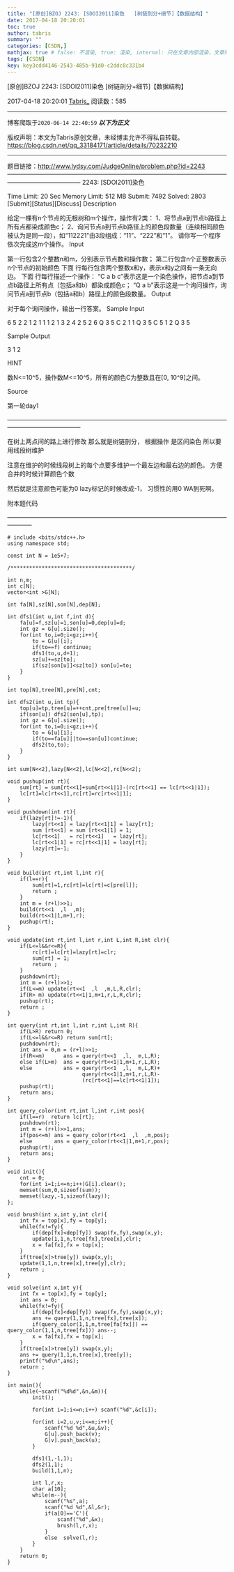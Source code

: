 ```yaml
---
title: "[原创]BZOJ 2243: [SDOI2011]染色   [树链剖分+细节]【数据结构】"
date: 2017-04-18 20:20:01
toc: true
author: tabris
summary: ""
categories: [CSDN,]
mathjax: true # false: 不渲染, true: 渲染, internal: 只在文章内部渲染，文章列表中不渲染
tags: [CSDN]
key: key3cdd4146-2543-485b-91d0-c2ddc8c331b4
---
```


[原创]BZOJ 2243: [SDOI2011]染色   [树链剖分+细节]【数据结构】

2017-04-18 20:20:01  [Tabris_](https://me.csdn.net/qq_33184171) 阅读数：585

---

博客爬取于`2020-06-14 22:40:59`
***以下为正文***

版权声明：本文为Tabris原创文章，未经博主允许不得私自转载。
https://blog.csdn.net/qq_33184171/article/details/70232210

<!-- more -->

---

题目链接：http://www.lydsy.com/JudgeOnline/problem.php?id=2243
————————————————————————————————————————————————
2243: [SDOI2011]染色

Time Limit: 20 Sec  Memory Limit: 512 MB
Submit: 7492  Solved: 2803
[Submit][Status][Discuss]
Description

给定一棵有n个节点的无根树和m个操作，操作有2类：
1、将节点a到节点b路径上所有点都染成颜色c；
2、询问节点a到节点b路径上的颜色段数量（连续相同颜色被认为是同一段），如“112221”由3段组成：“11”、“222”和“1”。
请你写一个程序依次完成这m个操作。
Input

第一行包含2个整数n和m，分别表示节点数和操作数；
第二行包含n个正整数表示n个节点的初始颜色
下面 行每行包含两个整数x和y，表示x和y之间有一条无向边。
下面 行每行描述一个操作：
“C a b c”表示这是一个染色操作，把节点a到节点b路径上所有点（包括a和b）都染成颜色c；
“Q a b”表示这是一个询问操作，询问节点a到节点b（包括a和b）路径上的颜色段数量。
Output

对于每个询问操作，输出一行答案。
Sample Input

6 5
2 2 1 2 1 1
1 2
1 3
2 4
2 5
2 6
Q 3 5
C 2 1 1
Q 3 5
C 5 1 2
Q 3 5



Sample Output

3
1
2

HINT

数N<=10^5，操作数M<=10^5，所有的颜色C为整数且在[0, 10^9]之间。

Source

第一轮day1

————————————————————————————————————————————————

在树上两点间的路上进行修改 那么就是树链剖分，
根据操作  是区间染色 所以要用线段树维护

注意在维护的时候线段树上的每个点要多维护一个最左边和最右边的颜色。
方便合并的时候计算颜色个数

然后就是注意颜色可能为0
lazy标记的时候改成-1， 习惯性的用0 WA到死啊。


附本题代码

————————————————————————————————————————
```
# include <bits/stdc++.h>
using namespace std;

const int N = 1e5+7;

/***************************************/

int n,m;
int c[N];
vector<int >G[N];

int fa[N],sz[N],son[N],dep[N];

int dfs1(int u,int f,int d){
    fa[u]=f,sz[u]=1,son[u]=0,dep[u]=d;
    int gz = G[u].size();
    for(int to,i=0;i<gz;i++){
        to = G[u][i];
        if(to==f) continue;
        dfs1(to,u,d+1);
        sz[u]+=sz[to];
        if(sz[son[u]]<sz[to]) son[u]=to;
    }
}

int top[N],tree[N],pre[N],cnt;

int dfs2(int u,int tp){
    top[u]=tp,tree[u]=++cnt,pre[tree[u]]=u;
    if(son[u]) dfs2(son[u],tp);
    int gz = G[u].size();
    for(int to,i=0;i<gz;i++){
        to = G[u][i];
        if(to==fa[u]||to==son[u])continue;
        dfs2(to,to);
    }
}

int sum[N<<2],lazy[N<<2],lc[N<<2],rc[N<<2];

void pushup(int rt){
    sum[rt] = sum[rt<<1]+sum[rt<<1|1]-(rc[rt<<1] == lc[rt<<1|1]);
    lc[rt]=lc[rt<<1],rc[rt]=rc[rt<<1|1];
}

void pushdown(int rt){
    if(lazy[rt]!=-1){
        lazy[rt<<1] = lazy[rt<<1|1] = lazy[rt];
        sum [rt<<1] = sum [rt<<1|1] = 1;
        lc[rt<<1]   = rc[rt<<1]   = lazy[rt];
        lc[rt<<1|1] = rc[rt<<1|1] = lazy[rt];
        lazy[rt]=-1;
    }
}

void build(int rt,int l,int r){
    if(l==r){
        sum[rt]=1,rc[rt]=lc[rt]=c[pre[l]];
        return ;
    }
    int m = (r+l)>>1;
    build(rt<<1  ,l  ,m);
    build(rt<<1|1,m+1,r);
    pushup(rt);
}

void update(int rt,int l,int r,int L,int R,int clr){
    if(L<=l&&r<=R){
        rc[rt]=lc[rt]=lazy[rt]=clr;
        sum[rt] = 1;
        return ;
    }
    pushdown(rt);
    int m = (r+l)>>1;
    if(L<=m) update(rt<<1  ,l  ,m,L,R,clr);
    if(R> m) update(rt<<1|1,m+1,r,L,R,clr);
    pushup(rt);
    return ;
}

int query(int rt,int l,int r,int L,int R){
    if(L>R) return 0;
    if(L<=l&&r<=R) return sum[rt];
    pushdown(rt);
    int ans = 0,m = (r+l)>>1;
    if(R<=m)      ans = query(rt<<1  ,l,  m,L,R);
    else if(L>m)  ans = query(rt<<1|1,m+1,r,L,R);
    else          ans = query(rt<<1  ,l,  m,L,R)+
                        query(rt<<1|1,m+1,r,L,R)-
                        (rc[rt<<1]==lc[rt<<1|1]);
    pushup(rt);
    return ans;
}

int query_color(int rt,int l,int r,int pos){
    if(l==r)  return lc[rt];
    pushdown(rt);
    int m = (r+l)>>1,ans;
    if(pos<=m) ans = query_color(rt<<1  ,l  ,m,pos);
    else       ans = query_color(rt<<1|1,m+1,r,pos);
    pushup(rt);
    return ans;
}

void init(){
    cnt = 0;
    for(int i=1;i<=n;i++)G[i].clear();
    memset(sum,0,sizeof(sum));
    memset(lazy,-1,sizeof(lazy));
};

void brush(int x,int y,int clr){
    int fx = top[x],fy = top[y];
    while(fx!=fy){
        if(dep[fx]<dep[fy]) swap(fx,fy),swap(x,y);
        update(1,1,n,tree[fx],tree[x],clr);
        x = fa[fx],fx = top[x];
    }
    if(tree[x]>tree[y]) swap(x,y);
    update(1,1,n,tree[x],tree[y],clr);
    return ;
}

void solve(int x,int y){
    int fx = top[x],fy = top[y];
    int ans = 0;
    while(fx!=fy){
        if(dep[fx]<dep[fy]) swap(fx,fy),swap(x,y);
        ans += query(1,1,n,tree[fx],tree[x]);
        if(query_color(1,1,n,tree[fa[fx]]) == query_color(1,1,n,tree[fx])) ans--;
        x = fa[fx],fx = top[x];
    }
    if(tree[x]>tree[y]) swap(x,y);
    ans += query(1,1,n,tree[x],tree[y]);
    printf("%d\n",ans);
    return ;
}

int main(){
    while(~scanf("%d%d",&n,&m)){
        init();

        for(int i=1;i<=n;i++) scanf("%d",&c[i]);

        for(int i=2,u,v;i<=n;i++){
            scanf("%d %d",&u,&v);
            G[u].push_back(v);
            G[v].push_back(u);
        }

        dfs1(1,-1,1);
        dfs2(1,1);
        build(1,1,n);

        int l,r,x;
        char a[10];
        while(m--){
            scanf("%s",a);
            scanf("%d %d",&l,&r);
            if(a[0]=='C'){
                scanf("%d",&x);
                brush(l,r,x);
            }
            else  solve(l,r);
        }
    }
    return 0;
}
```
